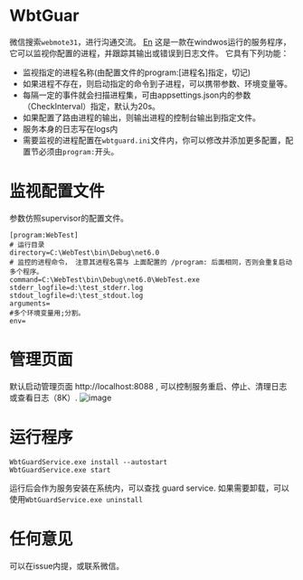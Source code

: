 # WbtGuar
微信搜索`webmote31`，进行沟通交流。 [En](./README.md)
这是一款在windwos运行的服务程序，它可以监视你配置的进程，并跟踪其输出或错误到日志文件。
它具有下列功能：
- 监视指定的进程名称(由配置文件的program:[进程名]指定，切记)
- 如果进程不存在，则启动指定的命令到子进程，可以携带参数、环境变量等。
- 每隔一定的事件就会扫描进程集，可由appsettings.json内的参数（CheckInterval）指定，默认为20s。
- 如果配置了路由进程的输出，则输出进程的控制台输出到指定文件。
- 服务本身的日志写在logs内
- 需要监视的进程配置在`wbtguard.ini`文件内，你可以修改并添加更多配置，配置节必须由`program:`开头。


# 监视配置文件
参数仿照supervisor的配置文件。
```
[program:WebTest]
# 运行目录
directory=C:\WebTest\bin\Debug\net6.0
# 监控的进程命令， 注意其进程名需与 上面配置的 /program: 后面相同，否则会重复启动多个程序。
command=C:\WebTest\bin\Debug\net6.0\WebTest.exe
stderr_logfile=d:\test_stderr.log
stdout_logfile=d:\test_stdout.log
arguments=
#多个环境变量用;分割。
env=
```
# 管理页面
默认启动管理页面 http://localhost:8088 , 可以控制服务重启、停止、清理日志或查看日志（8K）.
![image](https://user-images.githubusercontent.com/3210368/211051096-37f96786-f3d0-4537-bce2-5d5eb881b123.png)

# 运行程序
```shell
WbtGuardService.exe install --autostart 
WbtGuardService.exe start
```

运行后会作为服务安装在系统内，可以查找 guard service.
如果需要卸载，可以使用`WbtGuardService.exe uninstall`

# 任何意见
可以在issue内提，或联系微信。
